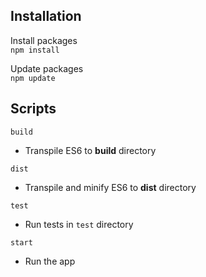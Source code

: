## Installation

Install packages    
`npm install`    

Update packages    
`npm update`    

## Scripts

`build`
- Transpile ES6 to **build** directory

`dist`
- Transpile and minify ES6 to **dist** directory

`test`
- Run tests in `test` directory

`start`
- Run the app